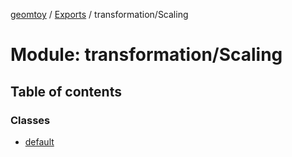 [geomtoy](../README.md) / [Exports](../modules.md) / transformation/Scaling

# Module: transformation/Scaling

## Table of contents

### Classes

- [default](../classes/transformation_Scaling.default.md)
